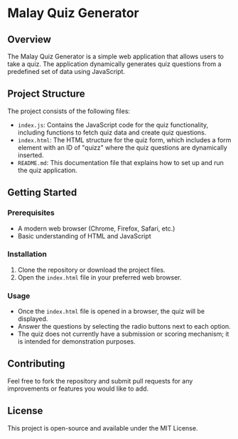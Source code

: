 # Malay Quiz Generator

## Overview
The Malay Quiz Generator is a simple web application that allows users to take a quiz. The application dynamically generates quiz questions from a predefined set of data using JavaScript.

## Project Structure
The project consists of the following files:
- `index.js`: Contains the JavaScript code for the quiz functionality, including functions to fetch quiz data and create quiz questions.
- `index.html`: The HTML structure for the quiz form, which includes a form element with an ID of "quizz" where the quiz questions are dynamically inserted.
- `README.md`: This documentation file that explains how to set up and run the quiz application.

## Getting Started

### Prerequisites
- A modern web browser (Chrome, Firefox, Safari, etc.)
- Basic understanding of HTML and JavaScript

### Installation
1. Clone the repository or download the project files.
2. Open the `index.html` file in your preferred web browser.

### Usage
- Once the `index.html` file is opened in a browser, the quiz will be displayed.
- Answer the questions by selecting the radio buttons next to each option.
- The quiz does not currently have a submission or scoring mechanism; it is intended for demonstration purposes.

## Contributing
Feel free to fork the repository and submit pull requests for any improvements or features you would like to add.

## License
This project is open-source and available under the MIT License.